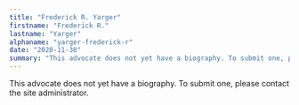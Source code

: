 ```yaml
---
title: "Frederick R. Yarger"
firstname: "Frederick R."
lastname: "Yarger"
alphaname: "yarger-frederick-r"
date: "2020-11-30"
summary: "This advocate does not yet have a biography. To submit one, please contact the site administrator."
---
```

This advocate does not yet have a biography. To submit one, please contact the site administrator.

